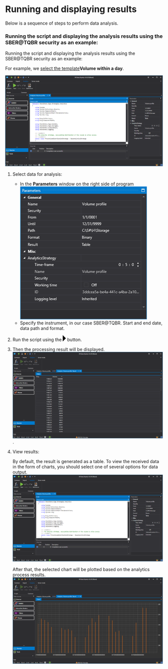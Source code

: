 # Running and displaying results

Below is a sequence of steps to perform data analysis.

### Running the script and displaying the analysis results using the SBER@TQBR security as an example:

Running the script and displaying the analysis results using the SBER@TQBR security as an example:

For example, we [select the template](HydraAnalyticsScripts.md)**Volume within a day**.

![hydra analitics main 01](../images/hydra_analitics_main_01.png)

1. Select data for analysis:
   - In the **Parameters** window on the right side of program![hydra analitics parameters](../images/hydra_analitics_parameters.png)
   - Specify the instrument, in our case SBER@TQBR. Start and end date, data path and format.
2. Run the script using the ![hydra analitics run](../images/hydra_analitics_run.png) button.
3. Then the processing result will be displayed.![hydra analitics table](../images/hydra_analitics_table.png). 
4. View results:

   By default, the result is generated as a table. To view the received data in the form of charts, you should select one of several options for data output.![hydra analitics main 01](../images/hydra_analitics_main_01.png)

   After that, the selected chart will be plotted based on the analytics process results.![hydra analitics chart](../images/hydra_analitics_chart.png)
